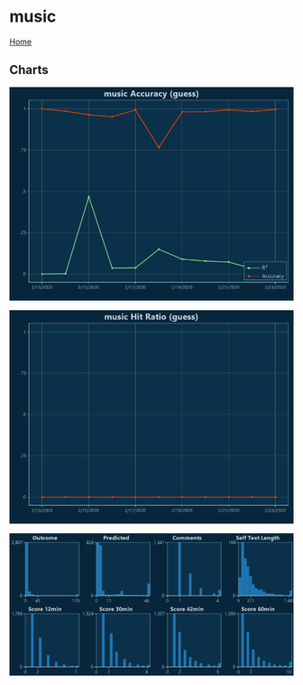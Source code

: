 # music

[Home](../index.md)

## Charts

![music R² (guess)](../images/guess_music_Accuracy.png "music R² (guess)")

![music Hit Ratio (guess)](../images/guess_music_HitRatio.png "music Hit Ratio (guess)")

![music Distributions (guess)](../images/guess_music_Distributions.png "music Distributions (guess)")

